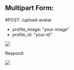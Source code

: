 ## Multipart Form:

#POST: /upload-avatar

+ profile_image: "your-image"
+ profile_id: "your-id"


![](../master/mutiformpart.png)

Respond:

![](../master/image.png)

